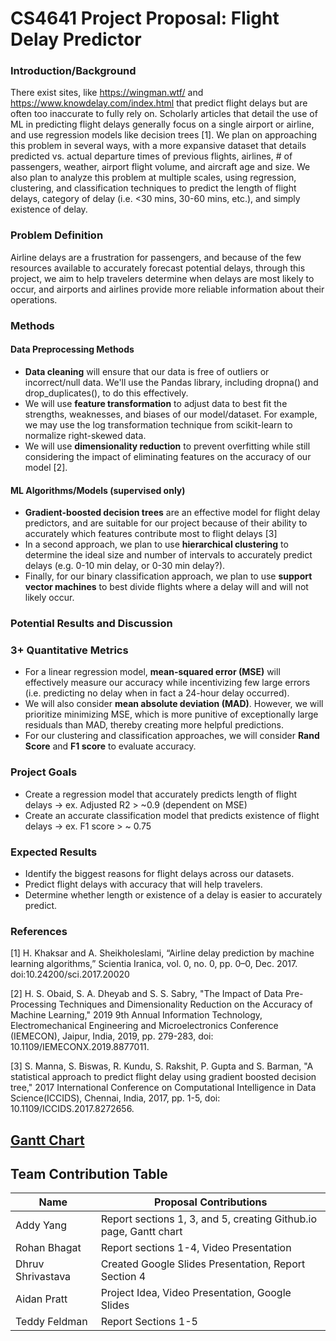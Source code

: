 # CS4641 Project Proposal: Flight Delay Predictor

### Introduction/Background
There exist sites, like https://wingman.wtf/ and https://www.knowdelay.com/index.html that predict flight delays but are often too inaccurate to fully rely on. Scholarly articles that detail the use of ML in predicting flight delays generally focus on a single airport or airline, and use regression models like decision trees \[1\]. 
We plan on approaching this problem in several ways, with a more expansive dataset that details predicted vs. actual departure times of previous flights, airlines, # of passengers, weather, airport flight volume, and aircraft age and size. We also plan to analyze this problem at multiple scales, using regression, clustering, and classification techniques to predict the length of flight delays, category of delay (i.e. <30 mins, 30-60 mins, etc.), and simply existence of delay.

### Problem Definition
Airline delays are a frustration for passengers, and because of the few resources available to accurately forecast potential delays, through this project, we aim to help travelers determine when delays are most likely to occur, and airports and airlines provide more reliable information about their operations.

### Methods
#### Data Preprocessing Methods
+ **Data cleaning** will ensure that our data is free of outliers or incorrect/null data. We'll use the Pandas library, including dropna() and drop_duplicates(), to do this effectively.
+ We will use **feature transformation** to adjust data to best fit the strengths, weaknesses, and biases of our model/dataset. For example, we may use the log transformation technique from scikit-learn to normalize right-skewed data.
+ We will use **dimensionality reduction** to prevent overfitting while still considering the impact of eliminating features on the accuracy of our model \[2\].

#### ML Algorithms/Models (supervised only)
+ **Gradient-boosted decision trees** are an effective model for flight delay predictors, and are suitable for our project because of their ability to accurately which features contribute most to flight delays \[3\]
+ In a second approach, we plan to use **hierarchical clustering** to determine the ideal size and number of intervals to accurately predict delays (e.g. 0-10 min delay, or 0-30 min delay?).
+ Finally, for our binary classification approach, we plan to use **support vector machines** to best divide flights where a delay will and will not likely occur.

### Potential Results and Discussion
### 3+ Quantitative Metrics
+ For a linear regression model, **mean-squared error (MSE)** will effectively measure our accuracy while incentivizing few large errors (i.e. predicting no delay when in fact a 24-hour delay occurred).
+ We will also consider **mean absolute deviation (MAD)**. However, we will prioritize minimizing MSE, which is more punitive of exceptionally large residuals than MAD, thereby creating more helpful predictions.
+ For our clustering and classification approaches, we will consider **Rand Score** and **F1 score** to evaluate accuracy.
  
### Project Goals
+ Create a regression model that accurately predicts length of flight delays -> ex. Adjusted R2 > ~0.9 (dependent on MSE)
+ Create an accurate classification model that predicts existence of flight delays -> ex. F1 score > ~ 0.75

### Expected Results
+ Identify the biggest reasons for flight delays across our datasets.
+ Predict flight delays with accuracy that will help travelers.
+ Determine whether length or existence of a delay is easier to accurately predict.

### References
\[1\] H. Khaksar and A. Sheikholeslami, “Airline delay prediction by machine learning algorithms,” Scientia Iranica, vol. 0, no. 0, pp. 0–0, Dec. 2017. doi:10.24200/sci.2017.20020 

\[2\] H. S. Obaid, S. A. Dheyab and S. S. Sabry, "The Impact of Data Pre-Processing Techniques and Dimensionality Reduction on the Accuracy of Machine Learning," 2019 9th Annual Information Technology, Electromechanical Engineering and Microelectronics Conference (IEMECON), Jaipur, India, 2019, pp. 279-283, doi: 10.1109/IEMECONX.2019.8877011.

\[3\] S. Manna, S. Biswas, R. Kundu, S. Rakshit, P. Gupta and S. Barman, "A statistical approach to predict flight delay using gradient boosted decision tree," 2017 International Conference on Computational Intelligence in Data Science(ICCIDS), Chennai, India, 2017, pp. 1-5, doi: 10.1109/ICCIDS.2017.8272656.

## [Gantt Chart](https://docs.google.com/spreadsheets/d/1DOtCJ0PgNM5uBerABgMfCDr11GxqrQK8Jsl495TC0UA/edit?usp=sharing)

## Team Contribution Table
| Name  | Proposal Contributions |
| ------------- | ------------- |
| Addy Yang  | Report sections 1, 3, and 5, creating Github.io page, Gantt chart  |
| Rohan Bhagat  | Report sections 1-4, Video Presentation  |
| Dhruv Shrivastava  | Created Google Slides Presentation, Report Section 4  |
| Aidan Pratt  | Project Idea, Video Presentation, Google Slides |
| Teddy Feldman  | Report Sections 1-5 |
